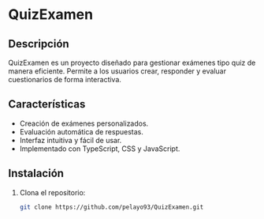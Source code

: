 # QuizExamen

## Descripción
QuizExamen es un proyecto diseñado para gestionar exámenes tipo quiz de manera eficiente. Permite a los usuarios crear, responder y evaluar cuestionarios de forma interactiva.

## Características
- Creación de exámenes personalizados.
- Evaluación automática de respuestas.
- Interfaz intuitiva y fácil de usar.
- Implementado con TypeScript, CSS y JavaScript.

## Instalación
1. Clona el repositorio:
   ```bash
   git clone https://github.com/pelayo93/QuizExamen.git
